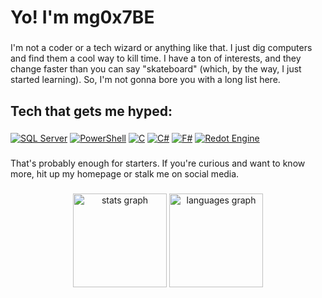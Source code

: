 <h1 align="left">Yo! I'm mg0x7BE</h1>

###

<p align="left">I'm not a coder or a tech wizard or anything like that. I just dig computers and find them a cool way to kill time. I have a ton of interests, and they change faster than you can say "skateboard" (which, by the way, I just started learning). So, I'm not gonna bore you with a long list here.</p>

###

<h2 align="left">Tech that gets me hyped:</h2>

###

[![SQL Server](sql-server.svg "SQL Server")](https://learn.microsoft.com/en-us/sql/sql-server/what-is-sql-server)
[![PowerShell](powershell.svg "PowerShell")](https://learn.microsoft.com/en-us/powershell/scripting/overview)
[![C](c.svg "C")](https://www.c-language.org)
[![C#](csharp.svg "C#")](https://learn.microsoft.com/en-us/dotnet/csharp/tour-of-csharp/overview)
[![F#](fsharp.svg "F#")](https://learn.microsoft.com/en-us/dotnet/fsharp/what-is-fsharp)
[![Redot Engine](redot.svg "Redot Engine")](https://github.com/Redot-Engine/redot-engine)

###

<p align="left">That's probably enough for starters. If you're curious and want to know more, hit up my homepage or stalk me on social media.</p>

###

<div align="center">
  <img src="https://github-readme-stats.vercel.app/api?username=mg0x7BE&rank_icon=github&theme=synthwave" height="150" alt="stats graph"  />
  <img src="https://github-readme-stats.vercel.app/api/top-langs?username=mg0x7BE&locale=en&theme=synthwave&hide_title=false&card_width=320&langs_count=5&hide_border=false&order=2" height="150" alt="languages graph"  />
</div>

###
